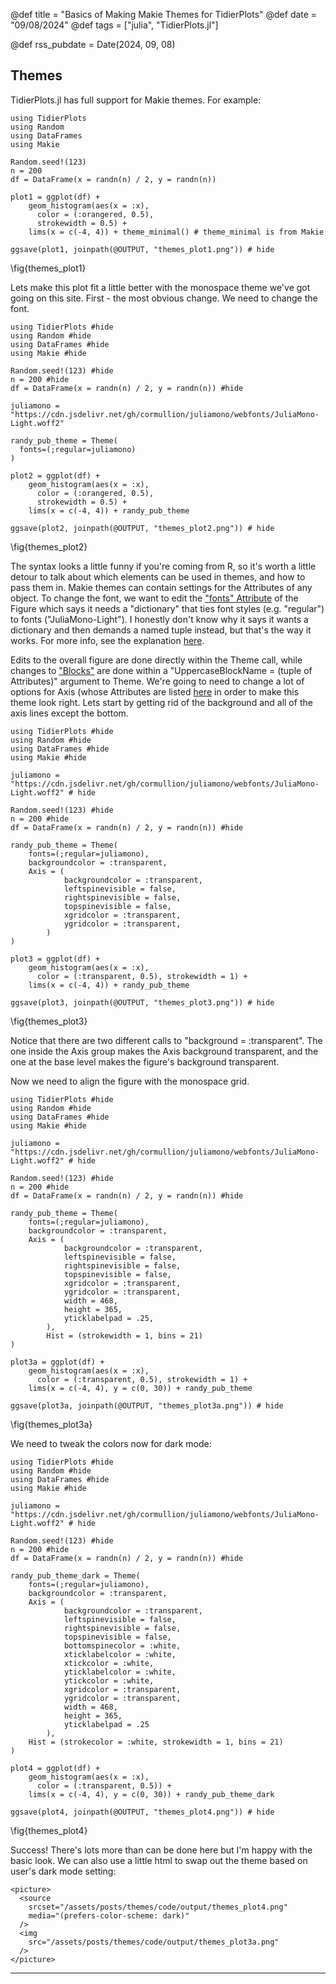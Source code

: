 @def title = "Basics of Making Makie Themes for TidierPlots"
@def date = "09/08/2024"
@def tags = ["julia", "TidierPlots.jl"]

@def rss_pubdate = Date(2024, 09, 08)

## Themes

TidierPlots.jl has full support for Makie themes. For example:

```julia:themes_1
using TidierPlots
using Random
using DataFrames
using Makie

Random.seed!(123)
n = 200
df = DataFrame(x = randn(n) / 2, y = randn(n))

plot1 = ggplot(df) +
    geom_histogram(aes(x = :x),
      color = (:orangered, 0.5),
      strokewidth = 0.5) +
    lims(x = c(-4, 4)) + theme_minimal() # theme_minimal is from Makie

ggsave(plot1, joinpath(@OUTPUT, "themes_plot1.png")) # hide
```

\fig{themes_plot1}

Lets make this plot fit a little better with the monospace theme we've got going on this site. First - the most obvious change. We need to change the font.

```julia:themes_2
using TidierPlots #hide
using Random #hide
using DataFrames #hide
using Makie #hide

Random.seed!(123) #hide
n = 200 #hide
df = DataFrame(x = randn(n) / 2, y = randn(n)) #hide

juliamono = "https://cdn.jsdelivr.net/gh/cormullion/juliamono/webfonts/JuliaMono-Light.woff2"

randy_pub_theme = Theme(
  fonts=(;regular=juliamono)
)

plot2 = ggplot(df) +
    geom_histogram(aes(x = :x),
      color = (:orangered, 0.5),
      strokewidth = 0.5) +
    lims(x = c(-4, 4)) + randy_pub_theme

ggsave(plot2, joinpath(@OUTPUT, "themes_plot2.png")) # hide
```
\fig{themes_plot2}

The syntax looks a little funny if you're coming from R, so it's worth a little detour to talk about which elements can be used in themes, and how to pass them in. Makie themes can contain settings for the Attributes of any object. To change the font, we want to edit the ["fonts" Attribute](https://docs.makie.org/stable/reference/plots/text#fonts) of the Figure which says it needs a "dictionary" that ties font styles (e.g. "regular") to fonts ("JuliaMono-Light"). I honestly don't know why it says it wants a dictionary and then demands a named tuple instead, but that's the way it works. For more info, see the explanation [here](https://docs.makie.org/stable/explanations/fonts).

Edits to the overall figure are done directly within the Theme call, while changes to ["Blocks"](https://docs.makie.org/stable/explanations/blocks) are done within a "UppercaseBlockName = (tuple of Attributes)" argument to Theme. We're going to need to change a lot of options for Axis (whose Attributes are listed [here](https://docs.makie.org/stable/reference/blocks/axis#attributes) in order to make this theme look right. Lets start by getting rid of the background and all of the axis lines except the bottom.

```julia:themes_3
using TidierPlots #hide
using Random #hide
using DataFrames #hide
using Makie #hide

juliamono = "https://cdn.jsdelivr.net/gh/cormullion/juliamono/webfonts/JuliaMono-Light.woff2" # hide

Random.seed!(123) #hide
n = 200 #hide
df = DataFrame(x = randn(n) / 2, y = randn(n)) #hide

randy_pub_theme = Theme(
    fonts=(;regular=juliamono),
    backgroundcolor = :transparent,
    Axis = (
            backgroundcolor = :transparent,
            leftspinevisible = false,
            rightspinevisible = false,
            topspinevisible = false,
            xgridcolor = :transparent,
            ygridcolor = :transparent,
        )
)

plot3 = ggplot(df) +
    geom_histogram(aes(x = :x),
      color = (:transparent, 0.5), strokewidth = 1) +
    lims(x = c(-4, 4)) + randy_pub_theme

ggsave(plot3, joinpath(@OUTPUT, "themes_plot3.png")) # hide
```
\fig{themes_plot3}

Notice that there are two different calls to "background = :transparent". The one inside the Axis group makes the Axis background transparent, and the one at the base level makes the figure's background transparent.

Now we need to align the figure with the monospace grid.

```julia:themes_3a
using TidierPlots #hide
using Random #hide
using DataFrames #hide
using Makie #hide

juliamono = "https://cdn.jsdelivr.net/gh/cormullion/juliamono/webfonts/JuliaMono-Light.woff2" # hide

Random.seed!(123) #hide
n = 200 #hide
df = DataFrame(x = randn(n) / 2, y = randn(n)) #hide

randy_pub_theme = Theme(
    fonts=(;regular=juliamono),
    backgroundcolor = :transparent,
    Axis = (
            backgroundcolor = :transparent,
            leftspinevisible = false,
            rightspinevisible = false,
            topspinevisible = false,
            xgridcolor = :transparent,
            ygridcolor = :transparent,
            width = 468,
            height = 365,
            yticklabelpad = .25,
        ),
        Hist = (strokewidth = 1, bins = 21)
)

plot3a = ggplot(df) +
    geom_histogram(aes(x = :x),
      color = (:transparent, 0.5), strokewidth = 1) +
    lims(x = c(-4, 4), y = c(0, 30)) + randy_pub_theme

ggsave(plot3a, joinpath(@OUTPUT, "themes_plot3a.png")) # hide
```
\fig{themes_plot3a}



We need to tweak the colors now for dark mode:

```julia:themes_4
using TidierPlots #hide
using Random #hide
using DataFrames #hide
using Makie #hide

juliamono = "https://cdn.jsdelivr.net/gh/cormullion/juliamono/webfonts/JuliaMono-Light.woff2" # hide

Random.seed!(123) #hide
n = 200 #hide
df = DataFrame(x = randn(n) / 2, y = randn(n)) #hide

randy_pub_theme_dark = Theme(
    fonts=(;regular=juliamono),
    backgroundcolor = :transparent,
    Axis = (
            backgroundcolor = :transparent,
            leftspinevisible = false,
            rightspinevisible = false,
            topspinevisible = false,
            bottomspinecolor = :white,
            xticklabelcolor = :white,
            xtickcolor = :white,
            yticklabelcolor = :white,
            ytickcolor = :white,
            xgridcolor = :transparent,
            ygridcolor = :transparent,
            width = 468,
            height = 365,
            yticklabelpad = .25
        ),
    Hist = (strokecolor = :white, strokewidth = 1, bins = 21)
)

plot4 = ggplot(df) +
    geom_histogram(aes(x = :x),
      color = (:transparent, 0.5)) +
    lims(x = c(-4, 4), y = c(0, 30)) + randy_pub_theme_dark

ggsave(plot4, joinpath(@OUTPUT, "themes_plot4.png")) # hide
```
\fig{themes_plot4}

Success! There's lots more than can be done here but I'm happy with the basic look. We can also use a little html to swap out the theme based on user's dark mode setting:

~~~
<picture>
  <source
    srcset="/assets/posts/themes/code/output/themes_plot4.png"
    media="(prefers-color-scheme: dark)"
  />
  <img
    src="/assets/posts/themes/code/output/themes_plot3a.png"
  />
</picture>
~~~

---
